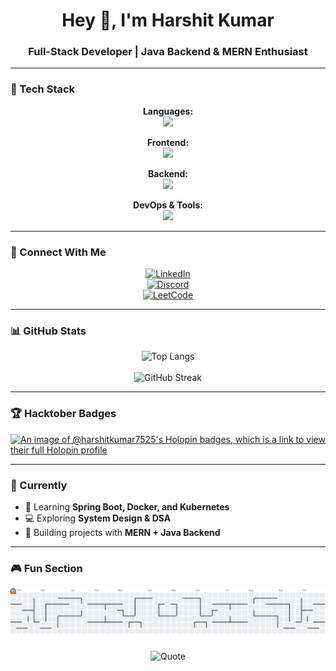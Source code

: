 <h1 align="center">Hey 👋, I'm Harshit Kumar</h1>
<h3 align="center">Full-Stack Developer | Java Backend & MERN Enthusiast</h3>

---

### 🚀 Tech Stack

<div align="center">

**Languages:**  
<img src="https://skillicons.dev/icons?i=c,cpp,java,py,js,ts" height="50" />

**Frontend:**  
<img src="https://skillicons.dev/icons?i=react,html,css,tailwind" height="50" />

**Backend:**  
<img src="https://skillicons.dev/icons?i=nodejs,express,mongodb,mysql" height="50" />

**DevOps & Tools:**  
<img src="https://skillicons.dev/icons?i=docker,git,github,vscode" height="50" />

</div>

---

### 🔗 Connect With Me
<div align="center">
  
[![LinkedIn](https://img.shields.io/badge/LinkedIn-0077B5?style=for-the-badge&logo=linkedin&logoColor=white)](https://linkedin.com/in/harshitkumar7525)  
[![Discord](https://img.shields.io/badge/Discord-5865F2?style=for-the-badge&logo=discord&logoColor=white)](https://discordapp.com/users/801363063307239425)  
[![LeetCode](https://img.shields.io/badge/LeetCode-FFA116?style=for-the-badge&logo=leetcode&logoColor=white)](https://leetcode.com/harshitkumar7525)  

</div>

---

### 📊 GitHub Stats
<div align="center">

![Top Langs](https://github-readme-stats.vercel.app/api/top-langs/?username=harshitkumar7525&layout=compact&theme=dracula)  
<br/>
![GitHub Streak](https://streak-stats.demolab.com?user=harshitkumar7525&theme=dracula&hide_border=false)  

</div>

---
### 🏆 Hacktober Badges

[![An image of @harshitkumar7525's Holopin badges, which is a link to view their full Holopin profile](https://holopin.me/harshitkumar7525)](https://holopin.io/@harshitkumar7525)

---

### 🎯 Currently
- 🌱 Learning **Spring Boot, Docker, and Kubernetes**
- 💻 Exploring **System Design & DSA**
- 🚀 Building projects with **MERN + Java Backend**

---

### 🎮 Fun Section
<div align="center">

![PacMan](https://raw.githubusercontent.com/harshitkumar7525/harshitkumar7525/output/pacman-contribution-graph.svg)
<br />
<br />
![Quote](https://quotes-github-readme.vercel.app/api?type=horizontal&theme=dracula)

</div>

